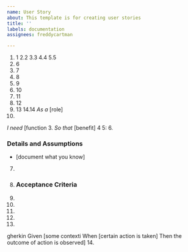 ```yaml
---
name: User Story
about: This template is for creating user stories
title: ''
labels: documentation
assignees: freddycartman

---
```


1. 1
2.2
3.3
4.4
5.5
6. 6
7. 7
8. 8
9. 9
10. 10
11. 11
12. 12
13. 13
14.14
*As a* [role]
2.
*I need* [function
3.
*So that* [benefit]
4
5:
6.
### Details and Assumptions
* [document what you know]
7.
8. ### Acceptance Criteria
9.
10.
11.
12.
13.
gherkin
Given [some contexti
When [certain action is taken]
Then the outcome of action is observed]
14.
